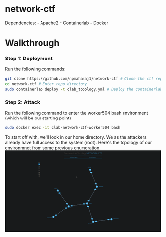 # network-ctf
Dependencies:
    - Apache2
    - Containerlab
    - Docker

# Walkthrough
### <b>Step 1:</b> Deployment
Run the following commands:
```bash
git clone https://github.com/npmaharaj1/network-ctf # Clone the ctf repo
cd network-ctf # Enter repo directory
sudo containerlab deploy -t clab_topology.yml # Deploy the containerlab topology
```

### <b>Step 2:</b> Attack
Run the following command to enter the worker504 bash environment (which will be our starting point)
```bash
sudo docker exec -it clab-network-ctf-worker504 bash
```

To start off with, we'll look in our home directory. We as the attackers already have full access to the system (root). Here's the topology of our environmnet from some previous enumeration.
<img src="/assets/readme/topology.png">  
